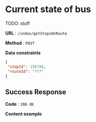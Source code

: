 # Current state of bus

TODO: stuff

**URL** : `/index/getStopsOnRoute`

**Method** : `POST`

**Data constraints**

```json
{
 "stopId": 158798,
 "routeId": "???"
}
```

## Success Response

**Code** : `200 OK`

**Content example**

```json

```
